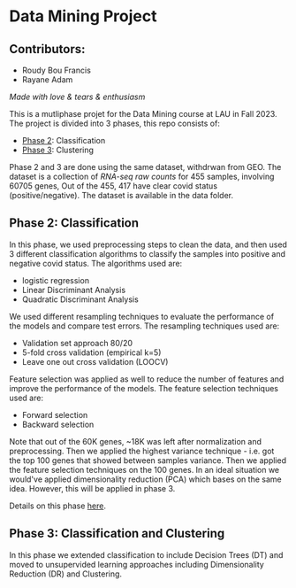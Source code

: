 # Data Mining Project

## Contributors:

- Roudy Bou Francis
- Rayane Adam

_Made with love & tears & enthusiasm_

This is a mutliphase projet for the Data Mining course at LAU in Fall 2023. The project is divided into 3 phases, this repo consists of:
- [Phase 2](https://github.com/raysas/data-mining-gene-expression/phase-2): Classification
- [Phase 3](https://github.com/raysas/data-mining-gene-expression/tree/main/phase-3): Clustering

Phase 2 and 3 are done using the same dataset, withdrwan from GEO. The dataset is a collection of _RNA-seq raw counts_ for 455 samples, involving 60705 genes, Out of the 455, 417 have  clear covid status (positive/negative). The dataset is available in the data folder. 

## Phase 2: Classification

In this phase, we used preprocessing steps to clean the data, and then used 3 different classification algorithms to classify the samples into positive and negative covid status. The algorithms used are:
- logistic regression
- Linear Discriminant Analysis
- Quadratic Discriminant Analysis

We used different resampling techniques to evaluate the performance of the models and compare test errors. The resampling techniques used are:
- Validation set approach 80/20
- 5-fold cross validation (empirical k=5)
- Leave one out cross validation (LOOCV)

Feature selection was applied as well to reduce the number of features and improve the performance of the models. The feature selection techniques used are:
- Forward selection
- Backward selection

Note that out of the 60K genes, ~18K was left after normalization and preprocessing. Then we applied the highest variance technique - i.e. got the top 100 genes that showed between samples variance. Then we applied the feature selection techniques on the 100 genes. In an ideal situation we would've applied dimensionality reduction (PCA) which bases on the same idea. However, this will be applied in phase 3.

Details on this phase [here](https://github.com/raysas/data-mining-gene-expression/tree/main/phase-2).

## Phase 3: Classification and Clustering

In this phase we extended classification to include Decision Trees (DT) and moved to unsupervided learning approaches including Dimensionality Reduction (DR) and Clustering.